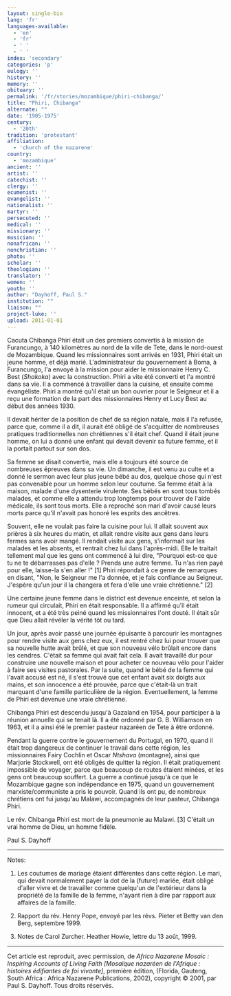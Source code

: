 ```yaml
---
layout: single-bio
lang: 'fr'
languages-available:
  - 'en'
  - 'fr'
  - ' '
  - ' '
index: 'secondary'
categories: 'p'
eulogy: ''
history: ''
memory: ''
obituary: ''
permalink: '/fr/stories/mozambique/phiri-chibanga/'
title: "Phiri, Chibanga"
alternate: ""
date: '1905-1975'
century:
  - '20th'
tradition: 'protestant'
affiliation:
  - 'church of the nazarene'
country:
  - 'mozambique'
ancient: ''
artist: ''
catechist: ''
clergy: ''
ecumenist: ''
evangelist: ''
nationalist: ''
martyr: ''
persecuted: ''
medical: ''
missionary: ''
musician: ''
nonafrican: ''
nonchristian: ''
photo: ''
scholar: ''
theologian: ''
translator: ''
women: ''
youth: ''
author: "Dayhoff, Paul S."
institution: ""
liaison: ""
project-luke: ''
upload: 2011-01-01
---
```




Cacuta Chibanga Phiri était un des premiers convertis à la mission de Furancungo, à 140 kilom&egrave;tres au nord de la ville de Tete, dans le nord-ouest de Mozambique. Quand les missionnaires sont arrivés en 1931, Phiri était un jeune homme, et déjà marié. L'administrateur du gouvernement à Boma, à Furancungo, l'a envoyé à la mission pour aider le missionnaire Henry C. Best (*Shakoka*) avec la construction. Phiri a vite été converti et l'a montré dans sa vie. Il a commencé à travailler dans la cuisine, et ensuite comme évangéliste. Phiri a montré qu'il était un bon ouvrier pour le Seigneur et il a reçu une formation de la part des missionnaires Henry et Lucy Best au début des années 1930.

Il devait hériter de la position de chef de sa région natale, mais il l'a refusée, parce que, comme il a dit, il aurait été obligé de s'acquitter de nombreuses pratiques traditionnelles non chrétiennes s'il était chef. Quand il était jeune homme, on lui a donné une enfant qui devait devenir sa future femme, et il la portait partout sur son dos.

Sa femme se disait convertie, mais elle a toujours été source de nombreuses épreuves dans sa vie. Un dimanche, il est venu au culte et a donné le sermon avec leur plus jeune bébé au dos, quelque chose qui n'est pas convenable pour un homme selon leur coutume. Sa femme était à la maison, malade d'une dysenterie virulente. Ses bébés en sont tous tombés malades, et comme elle a attendu trop longtemps pour trouver de l'aide médicale, ils sont tous morts. Elle a reproché son mari d'avoir causé leurs morts parce qu'il n'avait pas honoré les esprits des ancêtres.

Souvent, elle ne voulait pas faire la cuisine pour lui. Il allait souvent aux prières à six heures du matin, et allait rendre visite aux gens dans leurs fermes sans avoir mangé. Il rendait visite aux gens, s'informait sur les malades et les absents, et rentrait chez lui dans l'après-midi. Elle le traitait tellement mal que les gens ont commencé à lui dire, "Pourquoi est-ce que tu ne te débarrasses pas d'elle ? Prends une autre femme. Tu n'as rien payé pour elle, laisse-la s'en aller !" [1] Phiri répondait à ce genre de remarques en disant, "Non, le Seigneur me l'a donnée, et je fais confiance au Seigneur. J'espère qu'un jour il la changera et fera d'elle une vraie chrétienne." [2]

Une certaine jeune femme dans le district est devenue enceinte, et selon la rumeur qui circulait, Phiri en était responsable. Il a affirmé qu'il était innocent, et a été très peiné quand les missionnaires l'ont douté. Il était sûr que Dieu allait révéler la vérité tôt ou tard.

Un jour, après avoir passé une journée épuisante à parcourir les montagnes pour rendre visite aux gens chez eux, il est rentré chez lui pour trouver que sa nouvelle hutte avait brûlé, et que son nouveau vélo brûlait encore dans les cendres. C'était sa femme qui avait fait cela.  Il avait travaillé dur pour construire une nouvelle maison et pour acheter ce nouveau vélo pour l'aider à faire ses visites pastorales. Par la suite, quand le bébé de la femme qui l'avait accusé est né, il s'est trouvé que cet enfant avait six doigts aux mains, et son innocence a été prouvée, parce que c'était-là un trait marquant d'une famille particulière de la région. Eventuellement, la femme de Phiri est devenue une vraie chrétienne.

Chibanga Phiri est descendu jusqu'à Gazaland en 1954, pour participer à la réunion annuelle qui se tenait là. Il a été ordonné par G. B. Williamson en 1963, et il a ainsi été le premier pasteur nazaréen de Tete à être ordonné.

Pendant la guerre contre le gouvernement du Portugal, en 1970, quand il était trop dangereux de continuer le travail dans cette région, les missionnaires Fairy Cochlin et Oscar *Ntshava* (montagne), ainsi que Marjorie Stockwell, ont été obligés de quitter la région. Il était pratiquement impossible de voyager, parce que beaucoup de routes étaient minées, et les gens ont beaucoup souffert. La guerre a continué jusqu'à ce que le Mozambique gagne son indépendance en 1975, quand un gouvernement marxiste/communiste a pris le pouvoir. Quand ils ont pu, de nombreux chrétiens ont fui jusqu'au Malawi, accompagnés de leur pasteur, Chibanga Phiri.

Le rév. Chibanga Phiri est mort de la pneumonie au Malawi. [3] C'était un vrai homme de Dieu, un homme fidèle.

Paul S. Dayhoff

---

Notes:

1. Les coutumes de mariage étaient différentes dans cette région. Le mari, qui devait normalement payer la dot de la (future) mariée, était obligé d'aller vivre et de travailler comme quelqu'un de l'extérieur dans la propriété de la famille de la femme, n'ayant rien à dire par rapport aux affaires de la famille.

2. Rapport du rév. Henry Pope, envoyé par les révs. Pieter et Betty van den Berg, septembre 1999.

3. Notes de Carol Zurcher. Heather Howie, lettre du 13 août, 1999.

---

Cet article est reproduit, avec permission, de *Africa Nazarene Mosaic : Inspiring Accounts of Living Faith [Mosaïque nazaréen de l'Afrique : histoires édifiantes de foi vivante]*, première édition, (Florida, Gauteng, South Africa : Africa Nazarene Publications, 2002), copyright © 2001, par Paul S. Dayhoff. Tous droits réservés.